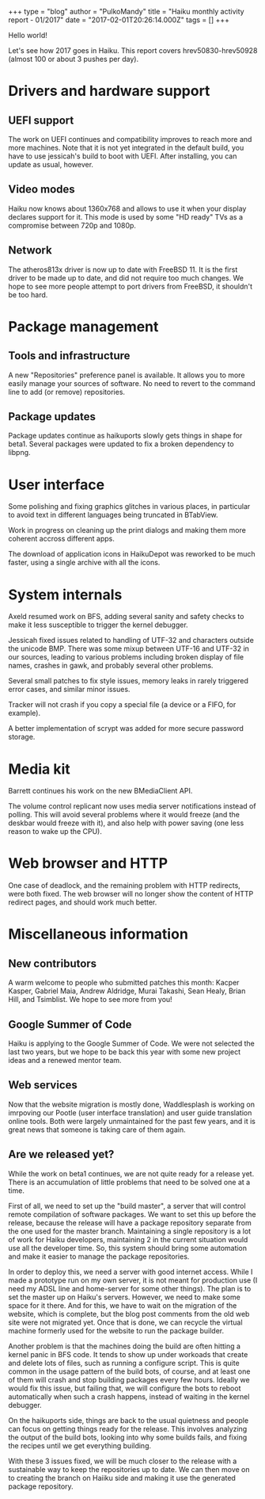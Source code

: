 +++
type = "blog"
author = "PulkoMandy"
title = "Haiku monthly activity report - 01/2017"
date = "2017-02-01T20:26:14.000Z"
tags = []
+++

Hello world!

Let's see how 2017 goes in Haiku. This report covers hrev50830-hrev50928 (almost 100 or about 3 pushes per day).

<!--more-->

Drivers and hardware support
============================

UEFI support
------------

The work on UEFI continues and compatibility improves to reach more and more
machines. Note that it is not yet integrated in the default build, you have to
use jessicah's build to boot with UEFI. After installing, you can update as usual, however.

Video modes
-----------

Haiku now knows about 1360x768 and allows to use it when your display declares
support for it. This mode is used by some "HD ready" TVs as a compromise between
720p and 1080p.

Network
-------

The atheros813x driver is now up to date with FreeBSD 11. It is the first driver to be made up to date, and did not require too much changes.
We hope to see more people attempt to port drivers from FreeBSD, it shouldn't be too hard.

Package management
==================

Tools and infrastructure
------------------------

A new "Repositories" preference panel is available. It allows you to more easily manage your sources of software.
No need to revert to the command line to add (or remove) repositories.

Package updates
---------------

Package updates continue as haikuports slowly gets things in shape for beta1.
Several packages were updated to fix a broken dependency to libpng.

User interface
==============

Some polishing and fixing graphics glitches in various places, in particular to avoid text in different languages being truncated in BTabView.

Work in progress on cleaning up the print dialogs and making them more coherent accross different apps.

The download of application icons in HaikuDepot was reworked to be much faster, using a single archive with all the icons.

System internals
=======================

Axeld resumed work on BFS, adding several sanity and safety checks to make it
less susceptible to trigger the kernel debugger.

Jessicah fixed issues related to handling of UTF-32 and characters outside the 
unicode BMP. There was some mixup between UTF-16 and UTF-32 in our sources,
leading to various problems including broken display of file names, crashes in gawk, and probably several other problems.

Several small patches to fix style issues, memory leaks in rarely triggered error cases, and similar minor issues.

Tracker will not crash if you copy a special file (a device or a FIFO, for example).

A better implementation of scrypt was added for more secure password storage.

Media kit
=========

Barrett continues his work on the new BMediaClient API.

The volume control replicant now uses media server notifications instead of polling. This will avoid several problems where it would freeze (and the deskbar would freeze with it), and also help with power saving (one less reason to wake up the CPU).

Web browser and HTTP
====================

One case of deadlock, and the remaining problem with HTTP redirects, were both fixed. The web browser will no longer show the content of HTTP redirect pages, and should work much better.

Miscellaneous information
=========================

New contributors
---------------

A warm welcome to people who submitted patches this month: Kacper Kasper, Gabriel Maia, Andrew Aldridge, Murai Takashi, Sean Healy, Brian Hill, and Tsimblist. We hope to see more from you!

Google Summer of Code
---------------------

Haiku is applying to the Google Summer of Code. We were not selected the last two years, but we hope to be back this year with some new project ideas and a renewed mentor team.

Web services
------------

Now that the website migration is mostly done, Waddlesplash is working on imrpoving our Pootle (user interface translation) and user guide translation online tools. Both were largely unmaintained for the past few years, and it is great news that someone is taking care of them again.

Are we released yet?
--------------------

While the work on beta1 continues, we are not quite ready for a release yet. There is an accumulation of little problems that need to be solved one at a time.

First of all, we need to set up the "build master", a server that will control remote compilation of software packages. We want to set this up before the release, because the release will have a package repository separate from the one used for the master branch. Maintaining a single repository is a lot of work for Haiku developers, maintaining 2 in the current situation would use all the developer time. So, this system should bring some automation and make it easier to manage the package repositories.

In order to deploy this, we need a server with good internet access. While I made a prototype run on my own server, it is not meant for production use (I need my ADSL line and home-server for some other things). The plan is to set the master up on Haiku's servers. However, we need to make some space for it there. And for this, we have to wait on the migration of the website, which is complete, but the blog post comments from the old web site were not migrated yet. Once that is done, we can recycle the virtual machine formerly used for the website to run the package builder.

Another problem is that the machines doing the build are often hitting a kernel panic in BFS code. It tends to show up under workoads that create and delete lots of files, such as running a configure script. This is quite common in the usage pattern of the build bots, of course, and at least one of them will crash and stop building packages every few hours. Ideally we would fix this issue, but failing that, we will configure the bots to reboot automatically when such a crash happens, instead of waiting in the kernel debugger.

On the haikuports side, things are back to the usual quietness and people can focus on getting things ready for the release. This involves analyzing the output of the build bots, looking into why some builds fails, and fixing the recipes until we get everything building.

With these 3 issues fixed, we will be much closer to the release with a sustainable way to keep the repositories up to date. We can then move on to creating the branch on Haiiku side and making it use the generated package repository.
